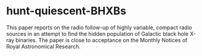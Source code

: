 # hunt-quiescent-BHXBs

This paper reports on the radio follow-up of highly variable, compact radio sources in an attempt to find the hidden population of Galactic black hole X-ray binaries. The paper is close to acceptance on the Monthly Notices of Royal Astronomical Research.
